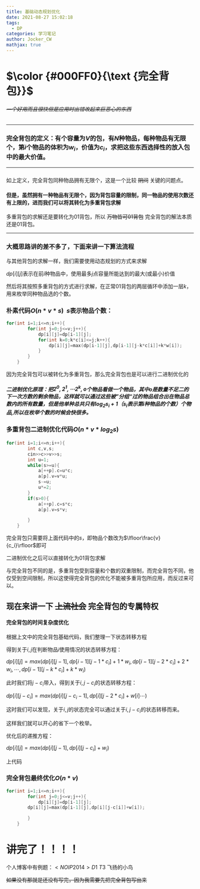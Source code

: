 ```yaml
---
title: 基础动态规划优化
date: 2021-08-27 15:02:18
tags:
  - DP
categories: 学习笔记
author: Jocker_CW
mathjax: true
---
```


# $\color {#000FF0}{\text {完全背包}}$
###### ~~一个好用而且很快但是应用时出错改起来巨恶心的东西~~


------------

### 完全背包的定义：有个容量为$V$的包，有$N$种物品，每种物品有无限个，第$i$个物品的体积为$w_i$，价值为$c_i$，求把这些东西选择性的放入包中的最大价值。


------------
#####
如上定义，完全背包同种物品拥有无限个，这是一个比较 ~~阴间~~ 关键的问题点。

#### 但是，虽然拥有一种物品有无限个，因为背包容量的限制，同一物品的使用次数还有上限的，进而我们可以将其转化为多重背包求解

 多重背包的求解还是要转化为$01$背包，所以 ~~万物皆可01背包~~ 完全背包的解法本质还是$01$背包。

-------
### 大概思路讲的差不多了，下面来讲一下算法流程
与其他背包的求解一样，我们需要使用动态规划的方式来求解

$dp[i][j]$表示在前$i$种物品中，使用最多$j$点容量所能达到的最大(或最小)价值

然后将其按照多重背包的方式进行求解，在正常$01$背包的两层循环中添加一层$k$，用来枚举同种物品选的个数。
### 朴素代码$O(n*v\ast s )\ \ s$表示物品个数：
```cpp
for(int i=1;i<=n;i++){
        for(int j=0;j<=v;j++){
            dp[i][j]=dp[i-1][j];
            for(int k=0;k*c[i]<=j;k++){
                dp[i][j]=max(dp[i-1][j],dp[i-1][j-k*c[i]]+k*w[i]);
            }
        }
    }

```
因为完全背包可以被转化为多重背包，那么完全背包也是可以进行二进制优化的

##### 二进制优化原理：把$2^0,2^1,\cdots 2^k,o$个物品看做一个物品，其中$o$是数量不足二的下一次方数的剩余物品，这样就可以通过这些被”分组“过的物品组合出在物品总数内的所有数量，但是他单种总共只有$\log_2 s_i+1$（$s_i$表示第$i$种物品的个数）个物品,所以在枚举个数的时候会快很多。


### 多重背包二进制优化代码$O(n\ast v\ast log_2 s)$
```cpp
for(int i=1;i<=n;i++){
        int c,v,s;
        cin>>c>>v>>s;
        int u=1;
        while(s>=u){
            a[++p].c=u*c;
            a[p].v=v*u;
            s-=u;
            u*=2;
        }
        if(s>0){
            a[++p].c=s*c;
            a[p].v=s*v;

        }
    }
```

完全背包只需要将上面代码中的$s$，即物品个数改为$\lfloor\frac{v}{c_i}\rfloor$即可

二进制优化之后可以直接转化为$01$背包求解

与完全背包不同的是，多重背包受到容量和个数的双重限制，而完全背包不同，他仅受到空间限制，所以这使得完全背包的优化不能被多重背包所应用，而反过来可以。
## 现在来讲一下 ~~上流社会~~ 完全背包的专属特权
#### 完全背包的时间复杂度优化
根据上文中的完全背包基础代码，我们整理一下状态转移方程

得到关于$i,j$在判断物品$i$使用情况的状态转移方程：

$dp[i][j]=max(dp[i][j-1],dp[i-1][j-1\ast c_i]+1*w_i,dp[i-1][j- 2\ast c_i]+2\ast w_i ,\cdots ,dp[i-1][j- k\ast c_i]+k\ast w_i )$

此时我们将$j-c_i$带入，得到关于$i,j-c_i$的状态转移方程：

$dp[i][j-c_i]=max(dp[i][j-c_i-1],dp[i][j-2\ast c_i]+w[i] \cdots)$

这时我们可以发现，关于$i,j$的状态完全可以通过关于$i,j-c_i$的状态转移而来。

这样我们就可以开心的省下一个枚举。

优化后的递推方程：

$dp[i][j]=max(dp[i][j-1],dp[i][j-c_i]+w_i)$

上代码

### 完全背包最终优化$O(n \ast v)$

```cpp
for(int i=1;i<=n;i++){
        for(int j=0;j<=v;j++){
            dp[i][j]=dp[i-1][j];
		dp[i][j]=max(dp[i-1][j],dp[i][j-c[i]]+w[i]);

        }
    }

```
# 讲完了！！！！
个人博客中有例题：$<NOIP2014> D1 \ T3$ 飞扬的小鸟

  ~~如果没有那就是还没有写完，因为我需要先把完全背包写出来~~